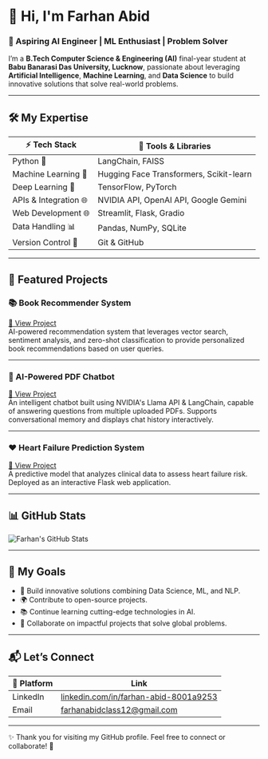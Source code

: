 # 👋 Hi, I'm Farhan Abid

### 🚀 Aspiring AI Engineer | ML Enthusiast | Problem Solver

I’m a **B.Tech Computer Science & Engineering (AI)** final-year student at **Babu Banarasi Das University, Lucknow**, passionate about leveraging **Artificial Intelligence**, **Machine Learning**, and **Data Science** to build innovative solutions that solve real-world problems.

---

## 🛠️ My Expertise

| ⚡ Tech Stack | 🔧 Tools & Libraries |
|-------------|----------------------|
| Python 🐍 | LangChain, FAISS |
| Machine Learning 🤖 | Hugging Face Transformers, Scikit-learn |
| Deep Learning 🔬 | TensorFlow, PyTorch |
| APIs & Integration 🌐 | NVIDIA API, OpenAI API, Google Gemini |
| Web Development 🌐 | Streamlit, Flask, Gradio |
| Data Handling 📊 | Pandas, NumPy, SQLite |
| Version Control 💾 | Git & GitHub |

---

## 🌟 Featured Projects

### 📚 Book Recommender System
[🔗 View Project](https://github.com/farhanabid786/Book-Recommender-System)  
AI-powered recommendation system that leverages vector search, sentiment analysis, and zero-shot classification to provide personalized book recommendations based on user queries.

---

### 🧠 AI-Powered PDF Chatbot
[🔗 View Project](https://github.com/farhanabid786/AI-Powered-Chitti)  
An intelligent chatbot built using NVIDIA's Llama API & LangChain, capable of answering questions from multiple uploaded PDFs. Supports conversational memory and displays chat history interactively.

---

### ❤️ Heart Failure Prediction System
[🔗 View Project](https://github.com/farhanabid786/Heart-Failure-Prediction)  
A predictive model that analyzes clinical data to assess heart failure risk. Deployed as an interactive Flask web application.

---

## 📊 GitHub Stats

![Farhan's GitHub Stats](https://github-readme-stats.vercel.app/api?username=farhanabid786&show_icons=true&hide_border=true&theme=radical)

---

## 🎯 My Goals

- 🚀 Build innovative solutions combining Data Science, ML, and NLP.
- 🌍 Contribute to open-source projects.
- 📚 Continue learning cutting-edge technologies in AI.
- 🤝 Collaborate on impactful projects that solve global problems.

---

## 📬 Let’s Connect

| 🔗 Platform | Link |
|------------|------|
| LinkedIn | [linkedin.com/in/farhan-abid-8001a9253](https://www.linkedin.com/in/farhan-abid-8001a9253) |
| Email | [farhanabidclass12@gmail.com](mailto:farhanabidclass12@gmail.com) |

---

✨ Thank you for visiting my GitHub profile. Feel free to connect or collaborate! 🚀
